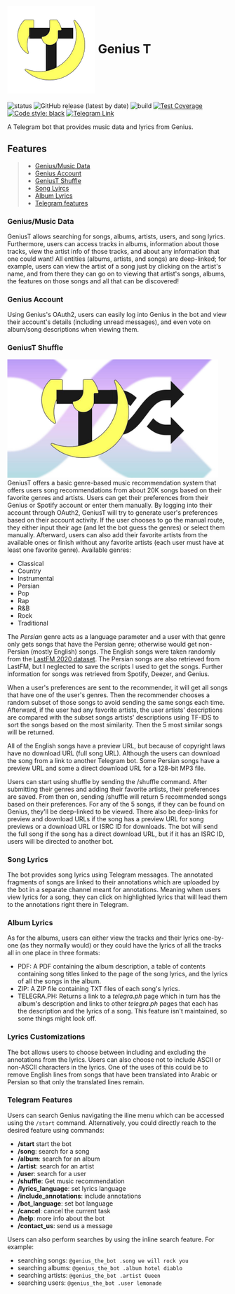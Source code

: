 <h1>
  <img src="logo.png" alt="GeniusT logo" width="200" align="center"/>
  Genius T
</h1>


![status](https://img.shields.io/uptimerobot/status/m786636302-b2fa3edeb9237ae327f70d06)
![GitHub release (latest by
date)](https://img.shields.io/github/v/release/Allerter/geniust)
![build](https://github.com/Allerter/geniust/workflows/build/badge.svg)
[![Test
Coverage](https://api.codeclimate.com/v1/badges/74d5611d77cb26f4ed16/test_coverage)](https://codeclimate.com/github/Allerter/geniust/test_coverage)
[![Code style:
black](https://img.shields.io/badge/code%20style-black-000000.svg)](https://github.com/psf/black)
[![Telegram
Link](https://img.shields.io/static/v1?label=Telegram&message=Click%20Here&color=blue&logo=telegram)](https://t.me/genius_the_bot)

A Telegram bot that provides music data and lyrics from Genius.

## Features

> -   [Genius/Music Data](#geniusmusic-data)
> -   [Genius Account](#genius-account)
> -   [GeniusT Shuffle](#geniust-shuffle)
> -   [Song Lyircs](#song-lyircs)
> -   [Album Lyrics](#album-lyrics)
> -   [Telegram features](#telegram-features)

### Genius/Music Data

GeniusT allows searching for songs, albums, artists, users, and song
lyrics. Furthermore, users can access tracks in albums, information
about those tracks, view the artist info of those tracks, and about any
information that one could want! All entities (albums, artists, and
songs) are deep-linked; for example, users can view the artist of a song
just by clicking on the artist\'s name, and from there they can go on to
viewing that artist\'s songs, albums, the features on those songs and
all that can be discovered!

### Genius Account

Using Genius\'s OAuth2, users can easily log into Genius in the bot and
view their account\'s details (including unread messages), and even vote
on album/song descriptions when viewing them.

### GeniusT Shuffle
<img src="geniust/data/shuffle.jpg" alt="GeniusT Shuffle logo" width="480"/>
GeniusT offers a basic genre-based music recommendation system that
offers users song recommendations from about 20K songs based on their
favorite genres and artists. Users can get their preferences from their
Genius or Spotify account or enter them manually. By logging into their
account through OAuth2, GeniusT will try to generate user's preferences
based on their account activity. If the user chooses to go the manual route,
they either input their age (and let the bot guess
the genres) or select them manually. Afterward, users can also add their
favorite artists from the available ones or finish without any favorite
artists (each user must have at least one favorite genre). Available
genres:

-   Classical
-   Country
-   Instrumental
-   Persian
-   Pop
-   Rap
-   R&B
-   Rock
-   Traditional

The *Persian* genre acts as a language parameter and a user with that
genre only gets songs that have the Persian genre; otherwise would get
non-Persian (mostly English) songs. The English songs were taken
randomly from the [LastFM 2020
dataset](https://github.com/renesemela/lastfm-dataset-2020). The Persian
songs are also retrieved from LastFM, but I neglected to save the
scripts I used to get the songs. Further information for songs was
retrieved from Spotify, Deezer, and Genius.

When a user\'s preferences are sent to the recommender, it will get all
songs that have one of the user\'s genres. Then the recommender chooses
a random subset of those songs to avoid sending the same songs each
time. Afterward, if the user had any favorite artists, the user
artists\' descriptions are compared with the subset songs artists\'
descriptions using TF-IDS to sort the songs based on the most
similarity. Then the 5 most similar songs will be returned.

All of the English songs have a preview URL, but because of copyright
laws have no download URL (full song URL). Although the users can
download the song from a link to another Telegram bot. Some Persian
songs have a preview URL and some a direct download URL for a 128-bit
MP3 file.

Users can start using shuffle by sending the /shuffle command. After
submitting their genres and adding their favorite artists, their
preferences are saved. From then on, sending /shuffle will return 5
recommended songs based on their preferences. For any of the 5 songs, if
they can be found on Genius, they\'ll be deep-linked to be viewed. There
also be deep-links for preview and download URLs if the song has a
preview URL for song previews or a download URL or ISRC ID for
downloads. The bot will send the full song if the song has a direct
download URL, but if it has an ISRC ID, users will be directed to
another bot.

### Song Lyrics

The bot provides song lyrics using Telegram messages. The annotated
fragments of songs are linked to their annotations which are uploaded by
the bot in a separate channel meant for annotations. Meaning when users
view lyrics for a song, they can click on highlighted lyrics that will
lead them to the annotations right there in Telegram.

### Album Lyrics

As for the albums, users can either view the tracks and their lyrics
one-by-one (as they normally would) or they could have the lyrics of all
the tracks all in one place in three formats:

-   PDF: A PDF containing the album description, a table of contents
    containing song titles linked to the page of the song lyrics, and
    the lyrics of all the songs in the album.
-   ZIP: A ZIP file containing TXT files of each song\'s lyrics.
-   TELEGRA.PH: Returns a link to a *telegra.ph* page which in turn has
    the album\'s description and links to other *telegra.ph* pages that
    each has the description and the lyrics of a song. This feature
    isn\'t maintained, so some things might look off.

### Lyrics Customizations

The bot allows users to choose between including and excluding the
annotations from the lyrics. Users can also choose not to include ASCII
or non-ASCII characters in the lyrics. One of the uses of this could be
to remove English lines from songs that have been translated into Arabic
or Persian so that only the translated lines remain.

### Telegram Features

Users can search Genius navigating the iline menu which can be accessed
using the `/start` command. Alternatively, you could directly reach to
the desired feature using commands:

-   **/start** start the bot
-   **/song**: search for a song
-   **/album**: search for an album
-   **/artist**: search for an artist
-   **/user**: search for a user
-   **/shuffle**: Get music recommendation
-   **/lyrics_language**: set lyrics language
-   **/include_annotations**: include annotations
-   **/bot_language**: set bot language
-   **/cancel**: cancel the current task
-   **/help**: more info about the bot
-   **/contact_us**: send us a message

Users can also perform searches by using the inline search feature. For
example:

-   searching songs: `@genius_the_bot .song we will rock you`
-   searching albums: `@genius_the_bot .album hotel diablo`
-   searching artists: `@genius_the_bot .artist Queen`
-   searching users: `@genius_the_bot .user lemonade`
